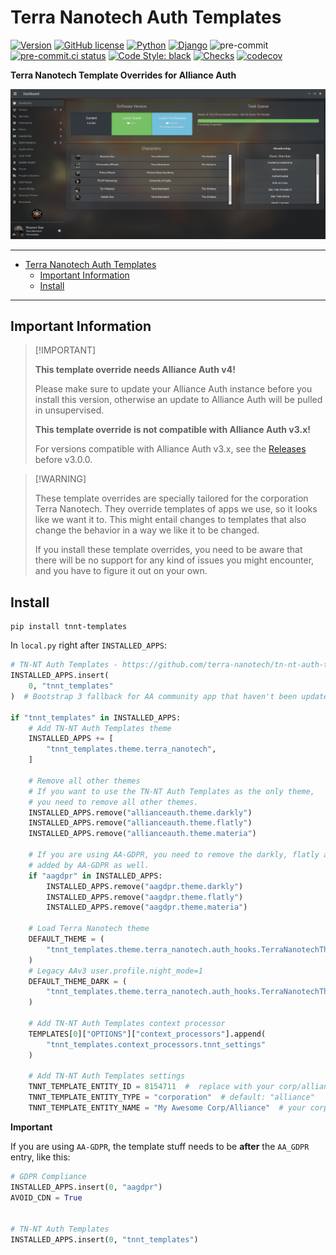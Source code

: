 # Terra Nanotech Auth Templates<a name="terra-nanotech-auth-templates"></a>

[![Version](https://img.shields.io/pypi/v/tnnt-templates?label=release)](https://pypi.org/project/tnnt-templates/)
[![GitHub license](https://img.shields.io/github/license/terra-nanotech/tn-nt-auth-templates)](https://github.com/terra-nanotech/tn-nt-auth-templates/blob/master/LICENSE)
[![Python](https://img.shields.io/pypi/pyversions/tnnt-templates)](https://pypi.org/project/tnnt-templates/)
[![Django](https://img.shields.io/pypi/djversions/tnnt-templates?label=django)](https://pypi.org/project/tnnt-templates/)
![pre-commit](https://img.shields.io/badge/pre--commit-enabled-brightgreen?logo=pre-commit&logoColor=white)
[![pre-commit.ci status](https://results.pre-commit.ci/badge/github/terra-nanotech/tn-nt-auth-templates/master.svg)](https://results.pre-commit.ci/latest/github/terra-nanotech/tn-nt-auth-templates/master)
[![Code Style: black](https://img.shields.io/badge/code%20style-black-000000.svg)](http://black.readthedocs.io/en/latest/)
[![Checks](https://github.com/terra-nanotech/tn-nt-auth-templates/actions/workflows/automated-checks.yml/badge.svg)](https://github.com/terra-nanotech/tn-nt-auth-templates/actions/workflows/automated-checks.yml)
[![codecov](https://codecov.io/gh/terra-nanotech/tn-nt-auth-templates/branch/master/graph/badge.svg?token=4JLA8CXJ64)](https://codecov.io/gh/terra-nanotech/tn-nt-auth-templates)

**Terra Nanotech Template Overrides for Alliance Auth**

![TN-NT Auth Template](https://raw.githubusercontent.com/terra-nanotech/tn-nt-auth-templates/master/tnnt_templates/images/tnnt-template.jpg "TN-NT Auth Template")

______________________________________________________________________

<!-- mdformat-toc start --slug=gitlab --maxlevel=6 --minlevel=1 -->

- [Terra Nanotech Auth Templates](#terra-nanotech-auth-templates)
  - [Important Information](#important-information)
  - [Install](#install)

<!-- mdformat-toc end -->

______________________________________________________________________

## Important Information<a name="important-information"></a>

> \[!IMPORTANT\]
>
> **This template override needs Alliance Auth v4!**
>
> Please make sure to update your Alliance Auth instance before
> you install this version, otherwise an update to Alliance Auth will
> be pulled in unsupervised.
>
> **This template override is not compatible with Alliance Auth v3.x!**
>
> For versions compatible with Alliance Auth v3.x, see the [Releases](https://github.com/terra-nanotech/tn-nt-auth-templates/releases) before v3.0.0.

> \[!WARNING\]
>
> These template overrides are specially tailored for the corporation Terra Nanotech.
> They override templates of apps we use, so it looks like we want it to. This
> might entail changes to templates that also change the behavior in a way we like it
> to be changed.
>
> If you install these template overrides, you need to be aware that there will be
> no support for any kind of issues you might encounter, and you have to figure it out
> on your own.

## Install<a name="install"></a>

```shell
pip install tnnt-templates
```

In `local.py` right after `INSTALLED_APPS`:

```python
# TN-NT Auth Templates - https://github.com/terra-nanotech/tn-nt-auth-templates
INSTALLED_APPS.insert(
    0, "tnnt_templates"
)  # Bootstrap 3 fallback for AA community app that haven't been updated to Bootstrap 5 yet.

if "tnnt_templates" in INSTALLED_APPS:
    # Add TN-NT Auth Templates theme
    INSTALLED_APPS += [
        "tnnt_templates.theme.terra_nanotech",
    ]

    # Remove all other themes
    # If you want to use the TN-NT Auth Templates as the only theme,
    # you need to remove all other themes.
    INSTALLED_APPS.remove("allianceauth.theme.darkly")
    INSTALLED_APPS.remove("allianceauth.theme.flatly")
    INSTALLED_APPS.remove("allianceauth.theme.materia")

    # If you are using AA-GDPR, you need to remove the darkly, flatly and materia themes
    # added by AA-GDPR as well.
    if "aagdpr" in INSTALLED_APPS:
        INSTALLED_APPS.remove("aagdpr.theme.darkly")
        INSTALLED_APPS.remove("aagdpr.theme.flatly")
        INSTALLED_APPS.remove("aagdpr.theme.materia")

    # Load Terra Nanotech theme
    DEFAULT_THEME = (
        "tnnt_templates.theme.terra_nanotech.auth_hooks.TerraNanotechThemeHook"
    )
    # Legacy AAv3 user.profile.night_mode=1
    DEFAULT_THEME_DARK = (
        "tnnt_templates.theme.terra_nanotech.auth_hooks.TerraNanotechThemeHook"
    )

    # Add TN-NT Auth Templates context processor
    TEMPLATES[0]["OPTIONS"]["context_processors"].append(
        "tnnt_templates.context_processors.tnnt_settings"
    )

    # Add TN-NT Auth Templates settings
    TNNT_TEMPLATE_ENTITY_ID = 8154711  #  replace with your corp/alliance ID
    TNNT_TEMPLATE_ENTITY_TYPE = "corporation"  # default: "alliance"
    TNNT_TEMPLATE_ENTITY_NAME = "My Awesome Corp/Alliance"  # your corp/alliance name
```

**Important**

If you are using `AA-GDPR`, the template stuff needs to be **after** the `AA_GDPR`
entry, like this:

```python
# GDPR Compliance
INSTALLED_APPS.insert(0, "aagdpr")
AVOID_CDN = True


# TN-NT Auth Templates
INSTALLED_APPS.insert(0, "tnnt_templates")
```
